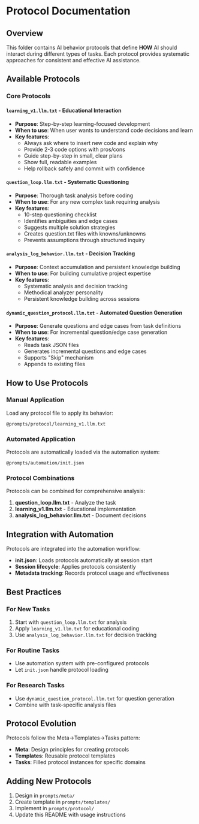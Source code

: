 # Protocol Documentation

## Overview

This folder contains AI behavior protocols that define **HOW** AI should interact during different types of tasks. Each protocol provides systematic approaches for consistent and effective AI assistance.

## Available Protocols

### Core Protocols

#### `learning_v1.llm.txt` - Educational Interaction
- **Purpose**: Step-by-step learning-focused development
- **When to use**: When user wants to understand code decisions and learn
- **Key features**:
  - Always ask where to insert new code and explain why
  - Provide 2-3 code options with pros/cons
  - Guide step-by-step in small, clear plans
  - Show full, readable examples
  - Help rollback safely and commit with confidence

#### `question_loop.llm.txt` - Systematic Questioning
- **Purpose**: Thorough task analysis before coding
- **When to use**: For any new complex task requiring analysis
- **Key features**:
  - 10-step questioning checklist
  - Identifies ambiguities and edge cases
  - Suggests multiple solution strategies
  - Creates question.txt files with knowns/unknowns
  - Prevents assumptions through structured inquiry

#### `analysis_log_behavior.llm.txt` - Decision Tracking
- **Purpose**: Context accumulation and persistent knowledge building
- **When to use**: For building cumulative project expertise
- **Key features**:
  - Systematic analysis and decision tracking
  - Methodical analyzer personality
  - Persistent knowledge building across sessions

#### `dynamic_question_protocol.llm.txt` - Automated Question Generation
- **Purpose**: Generate questions and edge cases from task definitions
- **When to use**: For incremental question/edge case generation
- **Key features**:
  - Reads task JSON files
  - Generates incremental questions and edge cases
  - Supports "Skip" mechanism
  - Appends to existing files

## How to Use Protocols

### Manual Application
Load any protocol file to apply its behavior:
```
@prompts/protocol/learning_v1.llm.txt
```

### Automated Application
Protocols are automatically loaded via the automation system:
```
@prompts/automation/init.json
```

### Protocol Combinations
Protocols can be combined for comprehensive analysis:
1. **question_loop.llm.txt** - Analyze the task
2. **learning_v1.llm.txt** - Educational implementation
3. **analysis_log_behavior.llm.txt** - Document decisions

## Integration with Automation

Protocols are integrated into the automation workflow:
- **init.json**: Loads protocols automatically at session start
- **Session lifecycle**: Applies protocols consistently
- **Metadata tracking**: Records protocol usage and effectiveness

## Best Practices

### For New Tasks
1. Start with `question_loop.llm.txt` for analysis
2. Apply `learning_v1.llm.txt` for educational coding
3. Use `analysis_log_behavior.llm.txt` for decision tracking

### For Routine Tasks
- Use automation system with pre-configured protocols
- Let `init.json` handle protocol loading

### For Research Tasks
- Use `dynamic_question_protocol.llm.txt` for question generation
- Combine with task-specific analysis files

## Protocol Evolution

Protocols follow the Meta→Templates→Tasks pattern:
- **Meta**: Design principles for creating protocols
- **Templates**: Reusable protocol templates
- **Tasks**: Filled protocol instances for specific domains

## Adding New Protocols

1. Design in `prompts/meta/`
2. Create template in `prompts/templates/`
3. Implement in `prompts/protocol/`
4. Update this README with usage instructions